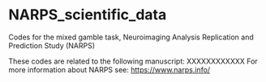 # NARPS_scientific_data
Codes for the mixed gamble task, Neuroimaging Analysis Replication and Prediction Study (NARPS)

These codes are related to the following manuscript: XXXXXXXXXXXX
For more information about NARPS see: https://www.narps.info/
